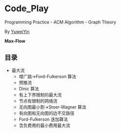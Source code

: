 # Code_Play

Programming Practice - ACM Algorithm - Graph Theory

By [YuweiYin](https://github.com/YuweiYin)

**Max-Flow**

## 目录

- 最大流
	- 增广路->Ford-Fulkerson 算法
	- 预推流
	- Dinic 算法
	- 有上下界限制的最大流
	- 节点有限制的网络流
	- 无向图最小割->Stoer-Wagner 算法
	- 有向图和无向图的边不交路径
	- Ford-Fulkerson 迭加算法
	- 含负费用的最小费用最大流
